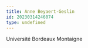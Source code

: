 ```yaml
---
title: Anne Beyaert-Geslin
id: 20230314246074
type: undefined
---
```


Université Bordeaux Montaigne